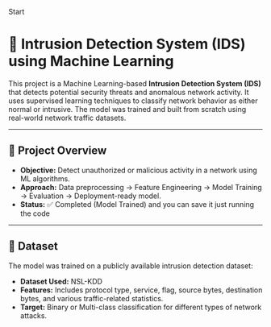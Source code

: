 Start

# 🚨 Intrusion Detection System (IDS) using Machine Learning

This project is a Machine Learning-based **Intrusion Detection System (IDS)** that detects potential security threats and anomalous network activity. It uses supervised learning techniques to classify network behavior as either normal or intrusive. The model was trained and built from scratch using real-world network traffic datasets.

---

## 🧠 Project Overview

- **Objective:** Detect unauthorized or malicious activity in a network using ML algorithms.
- **Approach:** Data preprocessing → Feature Engineering → Model Training → Evaluation → Deployment-ready model.
- **Status:** ✅ Completed (Model Trained) and you can save it just running the code

---

## 📂 Dataset

The model was trained on a publicly available intrusion detection dataset:

- **Dataset Used:** NSL-KDD
- **Features:** Includes protocol type, service, flag, source bytes, destination bytes, and various traffic-related statistics.
- **Target:** Binary or Multi-class classification for different types of network attacks.
